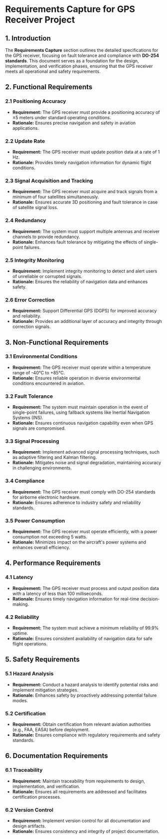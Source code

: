 # Requirements Capture for GPS Receiver Project

## 1. Introduction
The **Requirements Capture** section outlines the detailed specifications for the GPS receiver, focusing on fault tolerance and compliance with **DO-254 standards**. This document serves as a foundation for the design, implementation, and verification phases, ensuring that the GPS receiver meets all operational and safety requirements.

## 2. Functional Requirements

### 2.1 Positioning Accuracy
- **Requirement:** The GPS receiver must provide a positioning accuracy of ±5 meters under standard operating conditions.
- **Rationale:** Ensures precise navigation and safety in aviation applications.

### 2.2 Update Rate
- **Requirement:** The GPS receiver must update position data at a rate of 1 Hz.
- **Rationale:** Provides timely navigation information for dynamic flight conditions.

### 2.3 Signal Acquisition and Tracking
- **Requirement:** The GPS receiver must acquire and track signals from a minimum of four satellites simultaneously.
- **Rationale:** Ensures accurate 3D positioning and fault tolerance in case of satellite signal loss.

### 2.4 Redundancy
- **Requirement:** The system must support multiple antennas and receiver channels to provide redundancy.
- **Rationale:** Enhances fault tolerance by mitigating the effects of single-point failures.

### 2.5 Integrity Monitoring
- **Requirement:** Implement integrity monitoring to detect and alert users of unreliable or corrupted signals.
- **Rationale:** Ensures the reliability of navigation data and enhances safety.

### 2.6 Error Correction
- **Requirement:** Support Differential GPS (DGPS) for improved accuracy and reliability.
- **Rationale:** Provides an additional layer of accuracy and integrity through correction signals.

## 3. Non-Functional Requirements

### 3.1 Environmental Conditions
- **Requirement:** The GPS receiver must operate within a temperature range of -40°C to +85°C.
- **Rationale:** Ensures reliable operation in diverse environmental conditions encountered in aviation.

### 3.2 Fault Tolerance
- **Requirement:** The system must maintain operation in the event of single-point failures, using fallback systems like Inertial Navigation Systems (INS).
- **Rationale:** Ensures continuous navigation capability even when GPS signals are compromised.

### 3.3 Signal Processing
- **Requirement:** Implement advanced signal processing techniques, such as adaptive filtering and Kalman filtering.
- **Rationale:** Mitigates noise and signal degradation, maintaining accuracy in challenging environments.

### 3.4 Compliance
- **Requirement:** The GPS receiver must comply with DO-254 standards for airborne electronic hardware.
- **Rationale:** Ensures adherence to industry safety and reliability standards.

### 3.5 Power Consumption
- **Requirement:** The GPS receiver must operate efficiently, with a power consumption not exceeding 5 watts.
- **Rationale:** Minimizes impact on the aircraft's power systems and enhances overall efficiency.

## 4. Performance Requirements

### 4.1 Latency
- **Requirement:** The GPS receiver must process and output position data with a latency of less than 100 milliseconds.
- **Rationale:** Ensures timely navigation information for real-time decision-making.

### 4.2 Reliability
- **Requirement:** The system must achieve a minimum reliability of 99.9% uptime.
- **Rationale:** Ensures consistent availability of navigation data for safe flight operations.

## 5. Safety Requirements

### 5.1 Hazard Analysis
- **Requirement:** Conduct a hazard analysis to identify potential risks and implement mitigation strategies.
- **Rationale:** Enhances safety by proactively addressing potential failure modes.

### 5.2 Certification
- **Requirement:** Obtain certification from relevant aviation authorities (e.g., FAA, EASA) before deployment.
- **Rationale:** Ensures compliance with regulatory requirements and safety standards.

## 6. Documentation Requirements

### 6.1 Traceability
- **Requirement:** Maintain traceability from requirements to design, implementation, and verification.
- **Rationale:** Ensures all requirements are addressed and facilitates certification processes.

### 6.2 Version Control
- **Requirement:** Implement version control for all documentation and design artifacts.
- **Rationale:** Ensures consistency and integrity of project documentation.
